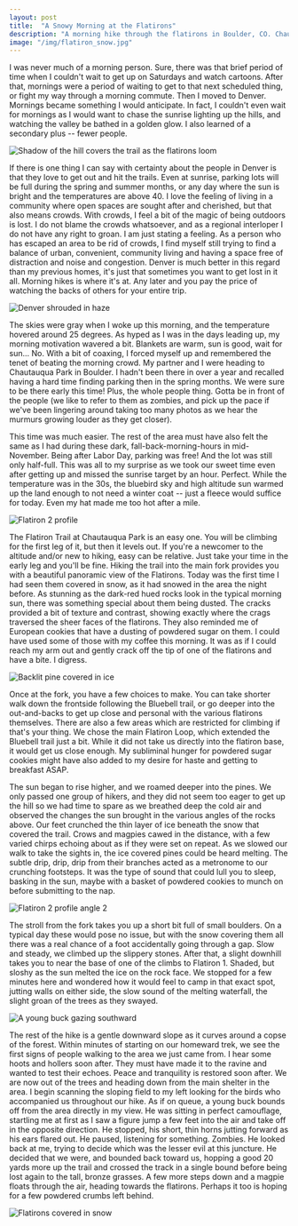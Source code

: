 ```yaml
---
layout: post
title:  "A Snowy Morning at the Flatirons"
description: "A morning hike through the flatirons in Boulder, CO. Chautauqua Park and its surrounding trails provide beautiful views, and an open environment for all skill levels. Photos within."
image: "/img/flatiron_snow.jpg"
---
```

I was never much of a morning person. Sure, there was that brief period of time when I couldn't wait to get up on Saturdays and watch cartoons. After that, mornings were a period of waiting to get to that next scheduled thing, or fight my way through a morning commute. Then I moved to Denver. Mornings became something I would anticipate. In fact, I couldn't even wait for mornings as I would want to chase the sunrise lighting up the hills, and watching the valley be bathed in a golden glow. I also learned of a secondary plus -- fewer people.

![Shadow of the hill covers the trail as the flatirons loom](/img/flatiron_snow/fi1.jpg)

If there is one thing I can say with certainty about the people in Denver is that they love to get out and hit the trails. Even at sunrise, parking lots will be full during the spring and summer months, or any day where the sun is bright and the temperatures are above 40. I love the feeling of living in a community where open spaces are sought after and cherished, but that also means crowds. With crowds, I feel a bit of the magic of being outdoors is lost. I do not blame the crowds whatsoever, and as a regional interloper I do not have any right to groan. I am just stating a feeling. As a person who has escaped an area to be rid of crowds, I find myself still trying to find a balance of urban, convenient, community living and having a space free of distraction and noise and congestion. Denver is much better in this regard than my previous homes, it's just that sometimes you want to get lost in it all. Morning hikes is where it's at. Any later and you pay the price of watching the backs of others for your entire trip.

![Denver shrouded in haze](/img/flatiron_snow/fi2.jpg)

The skies were gray when I woke up this morning, and the temperature hovered around 25 degrees. As hyped as I was in the days leading up, my morning motivation wavered a bit. Blankets are warm, sun is good, wait for sun... No. With a bit of coaxing, I forced myself up and remembered the tenet of beating the morning crowd. My partner and I were heading to Chautauqua Park in Boulder. I hadn't been there in over a year and recalled having a hard time finding parking then in the spring months. We were sure to be there early this time! Plus, the whole people thing. Gotta be in front of the people (we like to refer to them as zombies, and pick up the pace if we've been lingering around taking too many photos as we hear the murmurs growing louder as they get closer).

This time was much easier. The rest of the area must have also felt the same as I had during these dark, fall-back-morning-hours in mid-November. Being after Labor Day, parking was free! And the lot was still only half-full. This was all to my surprise as we took our sweet time even after getting up and missed the sunrise target by an hour. Perfect. While the temperature was in the 30s, the bluebird sky and high altitude sun warmed up the land enough to not need a winter coat -- just a fleece would suffice for today. Even my hat made me too hot after a mile.

![Flatiron 2 profile](/img/flatiron_snow/fi3.jpg)

The Flatiron Trail at Chautauqua Park is an easy one. You will be climbing for the first leg of it, but then it levels out. If you're a newcomer to the altitude and/or new to hiking, easy can be relative. Just take your time in the early leg and you'll be fine. Hiking the trail into the main fork provides you with a beautiful panoramic view of the Flatirons. Today was the first time I had seen them covered in snow, as it had snowed in the area the night before. As stunning as the dark-red hued rocks look in the typical morning sun, there was something special about them being dusted. The cracks provided a bit of texture and contrast, showing exactly where the crags traversed the sheer faces of the flatirons. They also reminded me of European cookies that have a dusting of powdered sugar on them. I could have used some of those with my coffee this morning. It was as if I could reach my arm out and gently crack off the tip of one of the flatirons and have a bite. I digress.

![Backlit pine covered in ice](/img/flatiron_snow/fi4.jpg)

Once at the fork, you have a few choices to make. You can take shorter walk down the frontside following the Bluebell trail, or go deeper into the out-and-backs to get up close and personal with the various flatirons themselves. There are also a few areas which are restricted for climbing if that's your thing. We chose the main Flatiron Loop, which extended the Bluebell trail just a bit. While it did not take us directly into the flatiron base, it would get us close enough. My subliminal hunger for powdered sugar cookies might have also added to my desire for haste and getting to breakfast ASAP.

The sun began to rise higher, and we roamed deeper into the pines. We only passed one group of hikers, and they did not seem too eager to get up the hill so we had time to spare as we breathed deep the cold air and observed the changes the sun brought in the various angles of the rocks above. Our feet crunched the thin layer of ice beneath the snow that covered the trail. Crows and magpies cawed in the distance, with a few varied chirps echoing about as if they were set on repeat. As we slowed our walk to take the sights in, the ice covered pines could be heard melting. The subtle drip, drip, drip from their branches acted as a metronome to our crunching footsteps. It was the type of sound that could lull you to sleep, basking in the sun, maybe with a basket of powdered cookies to munch on before submitting to the nap.

![Flatiron 2 profile angle 2](/img/flatiron_snow/fi5.jpg)

The stroll from the fork takes you up a short bit full of small boulders. On a typical day these would pose no issue, but with the snow covering them all there was a real chance of a foot accidentally going through a gap. Slow and steady, we climbed up the slippery stones. After that, a slight downhill takes you to near the base of one of the climbs to Flatiron 1. Shaded, but sloshy as the sun melted the ice on the rock face. We stopped for a few minutes here and wondered how it would feel to camp in that exact spot, jutting walls on either side, the slow sound of the melting waterfall, the slight groan of the trees as they swayed.

![A young buck gazing southward](/img/flatiron_snow/fi6.jpg)

The rest of the hike is a gentle downward slope as it curves around a copse of the forest. Within minutes of starting on our homeward trek, we see the first signs of people walking to the area we just came from. I hear some hoots and hollers soon after. They must have made it to the ravine and wanted to test their echoes. Peace and tranquility is restored soon after. We are now out of the trees and heading down from the main shelter in the area. I begin scanning the sloping field to my left looking for the birds who accompanied us throughout our hike. As if on queue, a young buck bounds off from the area directly in my view. He was sitting in perfect camouflage, startling me at first as I saw a figure jump a few feet into the air and take off in the opposite direction. He stopped, his short, thin horns jutting forward as his ears flared out. He paused, listening for something. Zombies. He looked back at me, trying to decide which was the lesser evil at this juncture. He decided that we were, and bounded back toward us, hopping a good 20 yards more up the trail and crossed the track in a single bound before being lost again to the tall, bronze grasses. A few more steps down and a magpie floats through the air, heading towards the flatirons. Perhaps it too is hoping for a few powdered crumbs left behind.

![Flatirons covered in snow](/img/flatiron_snow/fi7.jpg)
